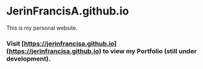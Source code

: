 # JerinFrancisA.github.io

This is my personal website. 
### Visit [https://jerinfrancisa.github.io](https://jerinfrancisa.github.io) to view my Portfolio (still under development).
